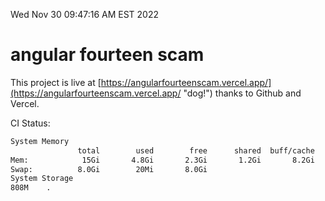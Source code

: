 Wed Nov 30 09:47:16 AM EST 2022

# angular fourteen scam


This project is live at [https://angularfourteenscam.vercel.app/](https://angularfourteenscam.vercel.app/ "dog!") thanks to Github and Vercel.

CI Status: 

```bash
System Memory
               total        used        free      shared  buff/cache   available
Mem:            15Gi       4.8Gi       2.3Gi       1.2Gi       8.2Gi       8.8Gi
Swap:          8.0Gi        20Mi       8.0Gi
System Storage
808M	.
```
